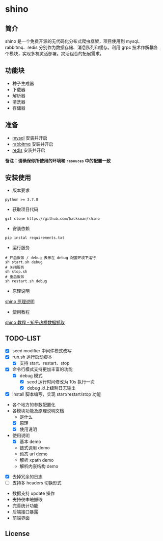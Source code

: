 # shino

## 简介
shino 是一个免费开源的无代码化分布式爬虫框架，项目使用到 mysql、rabbitmq、redis 分别作为数据存储、消息队列和缓存。利用 grpc 技术作解耦各个模块，实现多机灵活部署。灵活组合的拓展需求。

## 功能块
- 种子生成器
- 下载器
- 解析器
- 清洗器
- 存储器

## 准备
- [mysql](https://www.mysql.com/) 安装并开启
- [rabbitmq](https://www.rabbitmq.com/) 安装并开启
- [redis](https://redis.io/) 安装并开启

**备注：请确保你所使用的环境和 `resouces` 中的配置一致**


## 安装使用
- 版本要求

`python >= 3.7.0`

- 获取项目代码
```shell script
git clone https://github.com/hacksman/shino
```

- 安装依赖
```shell script
pip instal requirements.txt
```

- 运行服务
```shell script
# 开启服务 / debug 表示在 debug 配置环境下运行
sh start.sh debug
# 关闭服务
sh stop.sh
# 重启服务
sh restart.sh debug
``` 

- 原理说明

[shino 原理说明](https://github.com/hacksman/code_notes/blob/master/shino/shino%20%E5%8E%9F%E7%90%86%E8%AF%B4%E6%98%8E.md)

- 使用教程

[shino 教程 - 知乎热榜数据抓取](https://github.com/hacksman/code_notes/blob/master/shino/shino%20%E6%95%99%E7%A8%8B%20-%20%E7%9F%A5%E4%B9%8E%E7%83%AD%E6%A6%9C%E6%95%B0%E6%8D%AE%E6%8A%93%E5%8F%96.md)


## TODO-LIST
- [X] seed modifier 中间件模式改写
- [X] run.sh 运行启动脚本
    - [X] 支持 start、restart、stop
- [X] 命令行模式支持更加丰富的功能
    - [X] debug 模式
        - [X] seed 运行时间修改为 10s 执行一次
        - [X] debug 以上级别日志输出
- [X] install 脚本编写，实现 start/restart/stop 功能
- 各个地方的参数配置化
- 各模块功能及原理说明文档
    - 是什么
    - [X] 原理
    - [X] 使用说明
- 使用说明
    - [X] 基本 demo
    - 链式调用 demo
    - 动态 url demo
    - 解析 xpath demo
    - 解析内嵌结构 demo
- [X] 去掉冗余的日志
- [ ] 支持多 headers 切换形式
- 数据支持 update 操作
- ~~支持仅本地抓取~~
- 完善统计功能
- 后端接口暴露
- 前端界面

## License